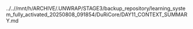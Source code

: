 ../..//mnt/h/ARCHIVE/.UNWRAP/STAGE3/backup_repository/learning_system_fully_activated_20250808_091854/DuRiCore/DAY11_CONTEXT_SUMMARY.md